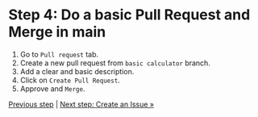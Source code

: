 # Step 4: Do a basic Pull Request and Merge in main

1. Go to `Pull request` tab.
2. Create a new pull request from `basic calculator` branch.
3. Add a clear and basic description.
4. Click on `Create Pull Request`.
5. Approve and `Merge`.

[Previous step](https://github.com/gangya/mathematicsCF/blob/main/03-create-branch-calculator.md)  | [Next step: Create an Issue »]()
